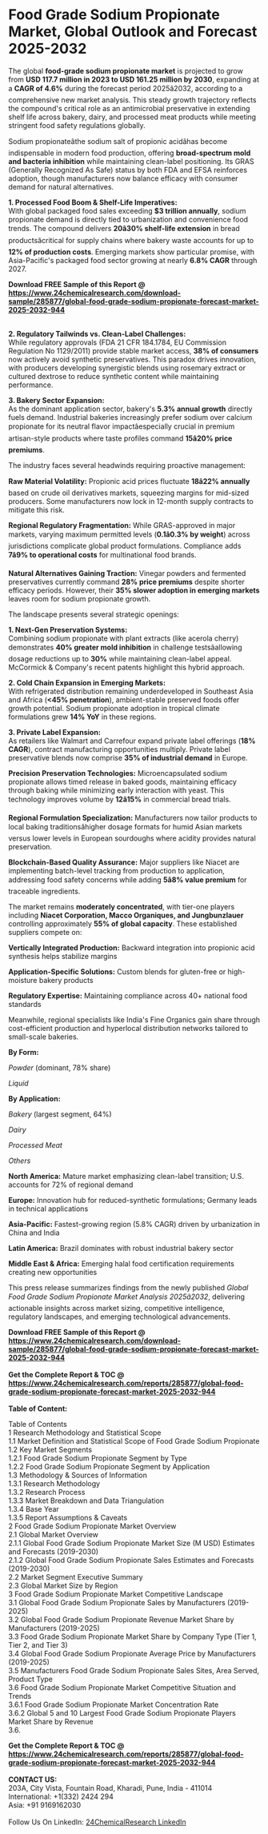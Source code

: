 <h1>Food Grade Sodium Propionate Market, Global Outlook and Forecast 2025-2032</h1><p>The global <strong>food-grade sodium propionate market</strong> is projected to grow from <strong>USD 117.7 million in 2023 to USD 161.25 million by 2030</strong>, expanding at a <strong>CAGR of 4.6%</strong> during the forecast period 2025â2032, according to a comprehensive new market analysis. This steady growth trajectory reflects the compound's critical role as an antimicrobial preservative in extending shelf life across bakery, dairy, and processed meat products while meeting stringent food safety regulations globally.</p><p>Sodium propionateâthe sodium salt of propionic acidâhas become indispensable in modern food production, offering <strong>broad-spectrum mold and bacteria inhibition</strong> while maintaining clean-label positioning. Its GRAS (Generally Recognized As Safe) status by both FDA and EFSA reinforces adoption, though manufacturers now balance efficacy with consumer demand for natural alternatives.</p><p><strong>1. Processed Food Boom &amp; Shelf-Life Imperatives:</strong><br>
With global packaged food sales exceeding <strong>$3 trillion annually</strong>, sodium propionate demand is directly tied to urbanization and convenience food trends. The compound delivers <strong>20â30% shelf-life extension</strong> in bread productsâcritical for supply chains where bakery waste accounts for up to <strong>12% of production costs</strong>. Emerging markets show particular promise, with Asia-Pacific's packaged food sector growing at nearly <strong>6.8% CAGR</strong> through 2027.</p><div><b>Download FREE Sample of this Report @ 
            <a href="https://www.24chemicalresearch.com/download-sample/285877/global-food-grade-sodium-propionate-forecast-market-2025-2032-944">
            https://www.24chemicalresearch.com/download-sample/285877/global-food-grade-sodium-propionate-forecast-market-2025-2032-944</a></b></div><br><p><strong>2. Regulatory Tailwinds vs. Clean-Label Challenges:</strong><br>
While regulatory approvals (FDA 21 CFR 184.1784, EU Commission Regulation No 1129/2011) provide stable market access, <strong>38% of consumers</strong> now actively avoid synthetic preservatives. This paradox drives innovation, with producers developing synergistic blends using rosemary extract or cultured dextrose to reduce synthetic content while maintaining performance.</p><p><strong>3. Bakery Sector Expansion:</strong><br>
As the dominant application sector, bakery's <strong>5.3% annual growth</strong> directly fuels demand. Industrial bakeries increasingly prefer sodium over calcium propionate for its neutral flavor impactâespecially crucial in premium artisan-style products where taste profiles command <strong>15â20% price premiums</strong>.</p><p>The industry faces several headwinds requiring proactive management:</p><p><strong>Raw Material Volatility:</strong> Propionic acid prices fluctuate <strong>18â22% annually</strong> based on crude oil derivatives markets, squeezing margins for mid-sized producers. Some manufacturers now lock in 12-month supply contracts to mitigate this risk.</p><p><strong>Regional Regulatory Fragmentation:</strong> While GRAS-approved in major markets, varying maximum permitted levels (<strong>0.1â0.3% by weight</strong>) across jurisdictions complicate global product formulations. Compliance adds <strong>7â9% to operational costs</strong> for multinational food brands.</p><p><strong>Natural Alternatives Gaining Traction:</strong> Vinegar powders and fermented preservatives currently command <strong>28% price premiums</strong> despite shorter efficacy periods. However, their <strong>35% slower adoption in emerging markets</strong> leaves room for sodium propionate growth.</p><p>The landscape presents several strategic openings:</p><p><strong>1. Next-Gen Preservation Systems:</strong><br>
Combining sodium propionate with plant extracts (like acerola cherry) demonstrates <strong>40% greater mold inhibition</strong> in challenge testsâallowing dosage reductions up to <strong>30%</strong> while maintaining clean-label appeal. McCormick &amp; Company's recent patents highlight this hybrid approach.</p><p><strong>2. Cold Chain Expansion in Emerging Markets:</strong><br>
With refrigerated distribution remaining underdeveloped in Southeast Asia and Africa (<strong>&lt;45% penetration</strong>), ambient-stable preserved foods offer growth potential. Sodium propionate adoption in tropical climate formulations grew <strong>14% YoY</strong> in these regions.</p><p><strong>3. Private Label Expansion:</strong><br>
As retailers like Walmart and Carrefour expand private label offerings (<strong>18% CAGR</strong>), contract manufacturing opportunities multiply. Private label preservative blends now comprise <strong>35% of industrial demand</strong> in Europe.</p><p><strong>Precision Preservation Technologies:</strong> Microencapsulated sodium propionate allows timed release in baked goods, maintaining efficacy through baking while minimizing early interaction with yeast. This technology improves volume by <strong>12â15%</strong> in commercial bread trials.</p><p><strong>Regional Formulation Specialization:</strong> Manufacturers now tailor products to local baking traditionsâhigher dosage formats for humid Asian markets versus lower levels in European sourdoughs where acidity provides natural preservation.</p><p><strong>Blockchain-Based Quality Assurance:</strong> Major suppliers like Niacet are implementing batch-level tracking from production to application, addressing food safety concerns while adding <strong>5â8% value premium</strong> for traceable ingredients.</p><p>The market remains <strong>moderately concentrated</strong>, with tier-one players including <strong>Niacet Corporation, Macco Organiques, and Jungbunzlauer</strong> controlling approximately <strong>55% of global capacity</strong>. These established suppliers compete on:</p><p><strong>Vertically Integrated Production:</strong> Backward integration into propionic acid synthesis helps stabilize margins</p><p><strong>Application-Specific Solutions:</strong> Custom blends for gluten-free or high-moisture bakery products</p><p><strong>Regulatory Expertise:</strong> Maintaining compliance across 40+ national food standards</p><p>Meanwhile, regional specialists like India's Fine Organics gain share through cost-efficient production and hyperlocal distribution networks tailored to small-scale bakeries.</p><p><strong>By Form:</strong></p><p><em>Powder</em> (dominant, 78% share)</p><p><em>Liquid</em></p><p><strong>By Application:</strong></p><p><em>Bakery</em> (largest segment, 64%)</p><p><em>Dairy</em></p><p><em>Processed Meat</em></p><p><em>Others</em></p><p><strong>North America:</strong> Mature market emphasizing clean-label transition; U.S. accounts for 72% of regional demand</p><p><strong>Europe:</strong> Innovation hub for reduced-synthetic formulations; Germany leads in technical applications</p><p><strong>Asia-Pacific:</strong> Fastest-growing region (5.8% CAGR) driven by urbanization in China and India</p><p><strong>Latin America:</strong> Brazil dominates with robust industrial bakery sector</p><p><strong>Middle East &amp; Africa:</strong> Emerging halal food certification requirements creating new opportunities</p><p>This press release summarizes findings from the newly published <em>Global Food Grade Sodium Propionate Market Analysis 2025â2032</em>, delivering actionable insights across market sizing, competitive intelligence, regulatory landscapes, and emerging technological advancements.</p><div><b>Download FREE Sample of this Report @ 
            <a href="https://www.24chemicalresearch.com/download-sample/285877/global-food-grade-sodium-propionate-forecast-market-2025-2032-944">
            https://www.24chemicalresearch.com/download-sample/285877/global-food-grade-sodium-propionate-forecast-market-2025-2032-944</a></b></div><br><div><b>Get the Complete Report & TOC @ 
            <a href="https://www.24chemicalresearch.com/reports/285877/global-food-grade-sodium-propionate-forecast-market-2025-2032-944">
            https://www.24chemicalresearch.com/reports/285877/global-food-grade-sodium-propionate-forecast-market-2025-2032-944</a></b></div><br>
            <b>Table of Content:</b><p>Table of Contents<br />
1 Research Methodology and Statistical Scope<br />
1.1 Market Definition and Statistical Scope of Food Grade Sodium Propionate<br />
1.2 Key Market Segments<br />
1.2.1 Food Grade Sodium Propionate Segment by Type<br />
1.2.2 Food Grade Sodium Propionate Segment by Application<br />
1.3 Methodology & Sources of Information<br />
1.3.1 Research Methodology<br />
1.3.2 Research Process<br />
1.3.3 Market Breakdown and Data Triangulation<br />
1.3.4 Base Year<br />
1.3.5 Report Assumptions & Caveats<br />
2 Food Grade Sodium Propionate Market Overview<br />
2.1 Global Market Overview<br />
2.1.1 Global Food Grade Sodium Propionate Market Size (M USD) Estimates and Forecasts (2019-2030)<br />
2.1.2 Global Food Grade Sodium Propionate Sales Estimates and Forecasts (2019-2030)<br />
2.2 Market Segment Executive Summary<br />
2.3 Global Market Size by Region<br />
3 Food Grade Sodium Propionate Market Competitive Landscape<br />
3.1 Global Food Grade Sodium Propionate Sales by Manufacturers (2019-2025)<br />
3.2 Global Food Grade Sodium Propionate Revenue Market Share by Manufacturers (2019-2025)<br />
3.3 Food Grade Sodium Propionate Market Share by Company Type (Tier 1, Tier 2, and Tier 3)<br />
3.4 Global Food Grade Sodium Propionate Average Price by Manufacturers (2019-2025)<br />
3.5 Manufacturers Food Grade Sodium Propionate Sales Sites, Area Served, Product Type<br />
3.6 Food Grade Sodium Propionate Market Competitive Situation and Trends<br />
3.6.1 Food Grade Sodium Propionate Market Concentration Rate<br />
3.6.2 Global 5 and 10 Largest Food Grade Sodium Propionate Players Market Share by Revenue<br />
3.6.</p><div><b>Get the Complete Report & TOC @ 
            <a href="https://www.24chemicalresearch.com/reports/285877/global-food-grade-sodium-propionate-forecast-market-2025-2032-944">
            https://www.24chemicalresearch.com/reports/285877/global-food-grade-sodium-propionate-forecast-market-2025-2032-944</a></b></div><br><b>CONTACT US:</b><br>
            203A, City Vista, Fountain Road, Kharadi, Pune, India - 411014<br>
            International: +1(332) 2424 294<br>
            Asia: +91 9169162030 <br><br>
            Follow Us On LinkedIn: <a href="https://www.linkedin.com/company/24chemicalresearch/">24ChemicalResearch LinkedIn</a>